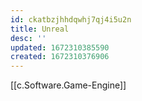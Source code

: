```yaml
---
id: ckatbzjhhdqwhj7qj4i5u2n
title: Unreal
desc: ''
updated: 1672310385590
created: 1672310376906
---
```


[[c.Software.Game-Engine]]
